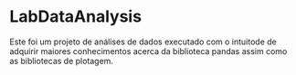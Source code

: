 # LabDataAnalysis
  Este foi um projeto de análises de dados executado com o intuitode de adquirir maiores 
conhecimentos acerca da biblioteca pandas assim como as bibliotecas de plotagem.

